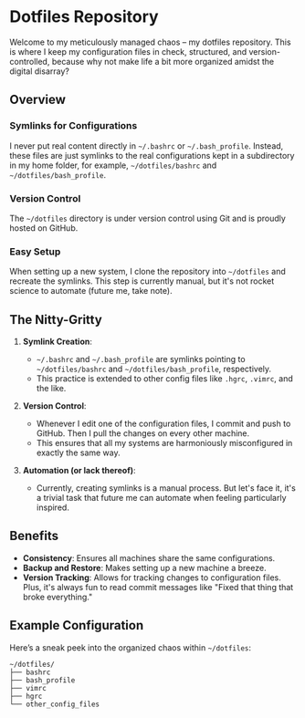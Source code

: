 # Dotfiles Repository

Welcome to my meticulously managed chaos – my dotfiles repository. This is where I keep my configuration files in check, structured, and version-controlled, because why not make life a bit more organized amidst the digital disarray?

## Overview

### Symlinks for Configurations
I never put real content directly in `~/.bashrc` or `~/.bash_profile`. Instead, these files are just symlinks to the real configurations kept in a subdirectory in my home folder, for example, `~/dotfiles/bashrc` and `~/dotfiles/bash_profile`. 

### Version Control
The `~/dotfiles` directory is under version control using Git and is proudly hosted on GitHub.

### Easy Setup
When setting up a new system, I clone the repository into `~/dotfiles` and recreate the symlinks. This step is currently manual, but it's not rocket science to automate (future me, take note).

## The Nitty-Gritty

1. **Symlink Creation**:
    - `~/.bashrc` and `~/.bash_profile` are symlinks pointing to `~/dotfiles/bashrc` and `~/dotfiles/bash_profile`, respectively.
    - This practice is extended to other config files like `.hgrc`, `.vimrc`, and the like.

2. **Version Control**:
    - Whenever I edit one of the configuration files, I commit and push to GitHub. Then I pull the changes on every other machine.
    - This ensures that all my systems are harmoniously misconfigured in exactly the same way.

3. **Automation (or lack thereof)**:
    - Currently, creating symlinks is a manual process. But let's face it, it's a trivial task that future me can automate when feeling particularly inspired.

## Benefits

- **Consistency**: Ensures all machines share the same configurations.
- **Backup and Restore**: Makes setting up a new machine a breeze.
- **Version Tracking**: Allows for tracking changes to configuration files. Plus, it's always fun to read commit messages like "Fixed that thing that broke everything."

## Example Configuration

Here’s a sneak peek into the organized chaos within `~/dotfiles`:

```plaintext
~/dotfiles/
├── bashrc
├── bash_profile
├── vimrc
├── hgrc
└── other_config_files
